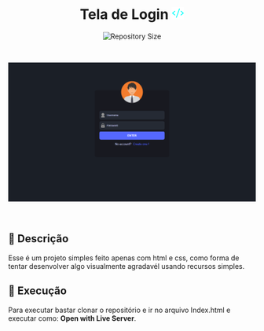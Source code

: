 <h1 align="center">
  Tela de Login <img width="25px" src="https://raw.githubusercontent.com/EvanderInacio/Portfolio/3954a3ad525e1e2f9f58dac1417aae0abcdd176c/public/icon.svg"/>
</h1>

<p align="center">
  <img alt="Repository Size" src="https://img.shields.io/github/repo-size/xGuiilherme/Portfolio?color=00FFFB">
</p>

<br>

![Resultado final do projeto](https://raw.githubusercontent.com/xGuiilherme/Tela-De-Login/main/login.png)

<br>

## 📝 Descrição
Esse é um projeto simples feito apenas com html e css, como forma de tentar desenvolver algo visualmente agradavél usando recursos simples.

## 🚀 Execução
Para executar bastar clonar o repositório e ir no arquivo Index.html e executar como: **Open with Live Server**.
